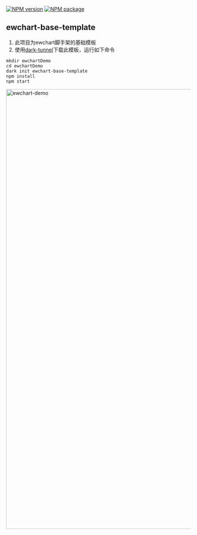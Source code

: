 [![NPM version](https://img.shields.io/npm/v/ewchart-base-template.svg)](https://www.npmjs.com/package/ewchart-base-template)
[![NPM package](https://img.shields.io/npm/dy/ewchart-base-template.svg)](https://www.npmjs.com/package/ewchart-base-template)

## ewchart-base-template

1. 此项目为ewchart脚手架的基础模板
2. 使用[dark-tunnel](https://www.npmjs.com/package/dark-tunnel)下载此模板，运行如下命令

  ```
  mkdir ewchartDemo
  cd ewchartDemo
  dark init ewchart-base-template
  npm install
  npm start
  ```

<img width="1200" src="http://qzruncode.github.io/image/ewchart-demo.jpg" alt="ewchart-demo" >
